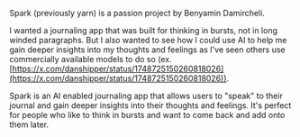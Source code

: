 Spark (previously yarn) is a passion project by Benyamin Damircheli. 

I wanted a journaling app that was built for thinking in bursts, not in long winded paragraphs. But I also wanted to see how I could use AI to help me gain deeper insights into my thoughts and feelings as I've seen others use commercially available models to do so (ex. [https://x.com/danshipper/status/1748725150260818026](https://x.com/danshipper/status/1748725150260818026)).

Spark is an AI enabled journaling app that allows users to "speak" to their journal and gain deeper insights into their thoughts and feelings. It's perfect for people who like to think in bursts and want to come back and add onto them later.

